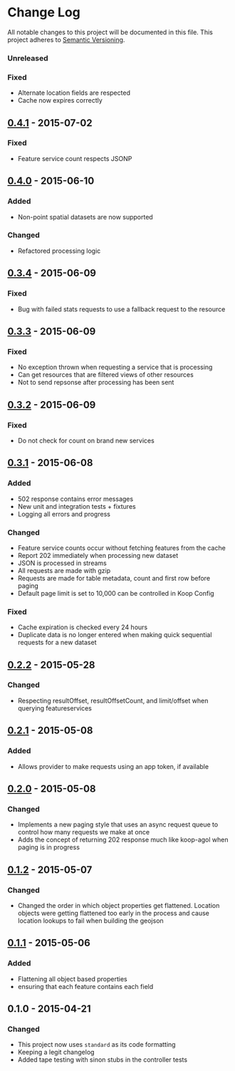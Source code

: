 # Change Log
All notable changes to this project will be documented in this file.
This project adheres to [Semantic Versioning](http://semver.org/).

### Unreleased
### Fixed
* Alternate location fields are respected
* Cache now expires correctly

## [0.4.1] - 2015-07-02
### Fixed
* Feature service count respects JSONP

## [0.4.0] - 2015-06-10
### Added
* Non-point spatial datasets are now supported

### Changed
* Refactored processing logic

## [0.3.4] - 2015-06-09
### Fixed
* Bug with failed stats requests to use a fallback request to the resource

## [0.3.3] - 2015-06-09
### Fixed
* No exception thrown when requesting a service that is processing
* Can get resources that are filtered views of other resources
* Not to send repsonse after processing has been sent

## [0.3.2] - 2015-06-09
### Fixed
* Do not check for count on brand new services

## [0.3.1] - 2015-06-08
### Added
* 502 response contains error messages
* New unit and integration tests + fixtures
* Logging all errors and progress

### Changed
* Feature service counts occur without fetching features from the cache
* Report 202 immediately when processing new dataset
* JSON is processed in streams
* All requests are made with gzip
* Requests are made for table metadata, count and first row before paging
* Default page limit is set to 10,000 can be controlled in Koop Config

### Fixed
* Cache expiration is checked every 24 hours
* Duplicate data is no longer entered when making quick sequential requests for a new dataset

## [0.2.2] - 2015-05-28
### Changed
* Respecting resultOffset, resultOffsetCount, and limit/offset when querying featureservices

## [0.2.1] - 2015-05-08
### Added
* Allows provider to make requests using an app token, if available

## [0.2.0] - 2015-05-08
### Changed
* Implements a new paging style that uses an async request queue to control how many requests we make at once
* Adds the concept of returning 202 response much like koop-agol when paging is in progress

## [0.1.2] - 2015-05-07
### Changed
* Changed the order in which object properties get flattened. Location objects were getting flattened too early in the process and cause location lookups to fail when building the geojson

## [0.1.1] - 2015-05-06
### Added 
* Flattening all object based properties
* ensuring that each feature contains each field  

## 0.1.0 - 2015-04-21
### Changed
* This project now uses `standard` as its code formatting
* Keeping a legit changelog
* Added tape testing with sinon stubs in the controller tests

[0.4.1]: https://github.com/koopjs/koop-socrata/compare/v0.4.0...v0.4.1
[0.4.0]: https://github.com/koopjs/koop-socrata/compare/v0.3.3...v0.4.0
[0.3.4]: https://github.com/koopjs/koop-socrata/compare/v0.3.3...v0.3.4
[0.3.3]: https://github.com/koopjs/koop-socrata/compare/v0.3.2...v0.3.3
[0.3.2]: https://github.com/koopjs/koop-socrata/compare/v0.3.1...v0.3.2
[0.3.1]: https://github.com/koopjs/koop-socrata/compare/v0.2.2...v0.3.1
[0.2.2]: https://github.com/koopjs/koop-socrata/compare/v0.2.1...v0.2.2
[0.2.1]: https://github.com/koopjs/koop-socrata/compare/v0.2.0...v0.2.1
[0.2.0]: https://github.com/koopjs/koop-socrata/compare/v0.1.2...v0.2.0
[0.1.2]: https://github.com/koopjs/koop-socrata/compare/v0.1.1...v0.1.2
[0.1.1]: https://github.com/koopjs/koop-socrata/compare/v0.1.0...v0.1.1
